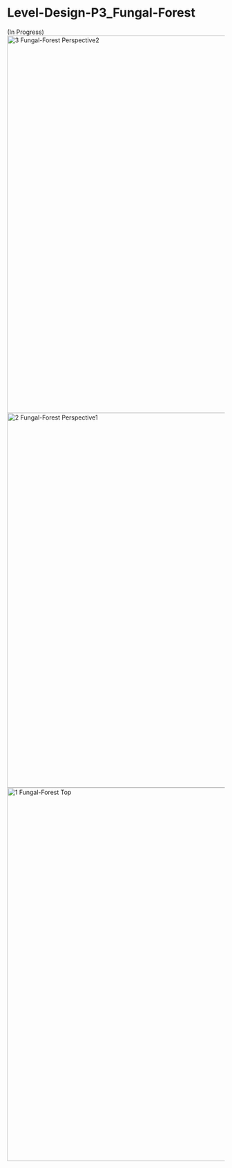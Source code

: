 # Level-Design-P3_Fungal-Forest
(In Progress)
<img width="1908" height="872" alt="3  Fungal-Forest Perspective2" src="https://github.com/user-attachments/assets/7d9f1f11-67cc-4d15-a4ae-7eae046d4c5e" />
<img width="1910" height="866" alt="2  Fungal-Forest Perspective1" src="https://github.com/user-attachments/assets/fec75d27-5c7e-4026-9e0f-aae0a4a1fbf1" />
<img width="1152" height="863" alt="1  Fungal-Forest Top" src="https://github.com/user-attachments/assets/b7f10685-31e8-49c7-891f-bce42866ad24" />
